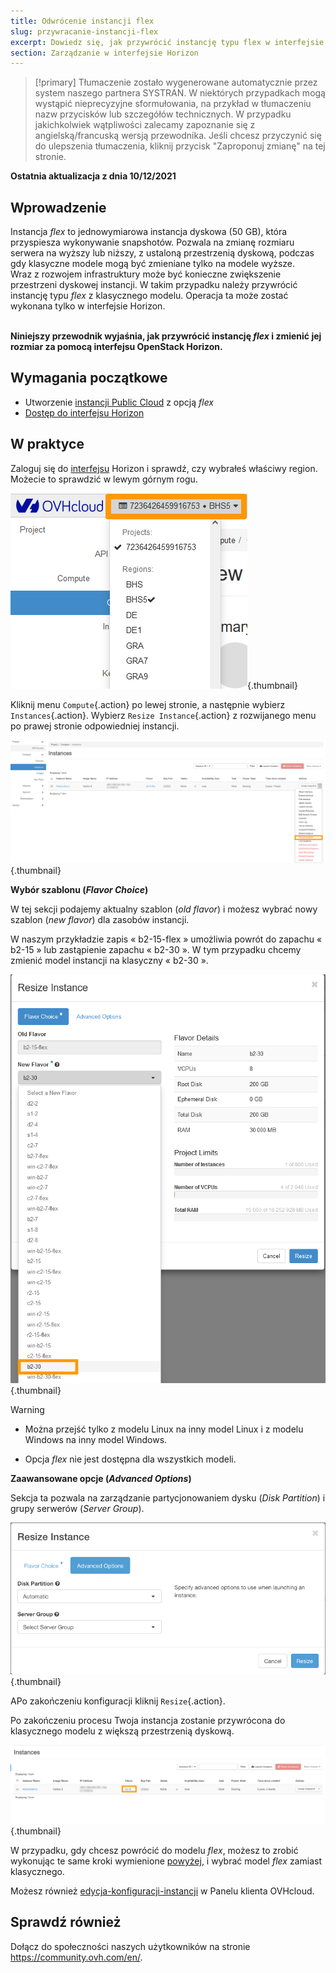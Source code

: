 ```yaml
---
title: Odwrócenie instancji flex
slug: przywracanie-instancji-flex
excerpt: Dowiedz się, jak przywrócić instancję typu flex w interfejsie OpenStack Horizon
section: Zarządzanie w interfejsie Horizon
---
```


> [!primary]
> Tłumaczenie zostało wygenerowane automatycznie przez system naszego partnera SYSTRAN. W niektórych przypadkach mogą wystąpić nieprecyzyjne sformułowania, na przykład w tłumaczeniu nazw przycisków lub szczegółów technicznych. W przypadku jakichkolwiek wątpliwości zalecamy zapoznanie się z angielską/francuską wersją przewodnika. Jeśli chcesz przyczynić się do ulepszenia tłumaczenia, kliknij przycisk "Zaproponuj zmianę" na tej stronie.
>

**Ostatnia aktualizacja z dnia 10/12/2021**

## Wprowadzenie

Instancja *flex* to jednowymiarowa instancja dyskowa (50 GB), która przyspiesza wykonywanie snapshotów. Pozwala na zmianę rozmiaru serwera na wyższy lub niższy, z ustaloną przestrzenią dyskową, podczas gdy klasyczne modele mogą być zmieniane tylko na modele wyższe.</br> Wraz z rozwojem infrastruktury może być konieczne zwiększenie przestrzeni dyskowej instancji. W takim przypadku należy przywrócić instancję typu *flex* z klasycznego modelu. Operacja ta może zostać wykonana tylko w interfejsie Horizon.

</br>**Niniejszy przewodnik wyjaśnia, jak przywrócić instancję *flex* i zmienić jej rozmiar za pomocą interfejsu OpenStack Horizon.**

## Wymagania początkowe

- Utworzenie [instancji Public Cloud](../public-cloud-pierwsze-kroki/#krok-3-tworzenie-instancji) z opcją *flex*
- [Dostęp do interfejsu Horizon](https://docs.ovh.com/pl/public-cloud/tworzenie_dostepu_do_interfejsu_horizon/)

## W praktyce

Zaloguj się do [interfejsu](https://horizon.cloud.ovh.net/auth/login/) Horizon i sprawdź, czy wybrałeś właściwy region. Możecie to sprawdzić w lewym górnym rogu. 

![Wybór regionu](images/region2021.png){.thumbnail}

Kliknij menu `Compute`{.action} po lewej stronie, a następnie wybierz `Instances`{.action}. Wybierz `Resize Instance`{.action} z rozwijanego menu po prawej stronie odpowiedniej instancji.

![Zmień rozmiar instancji](images/resizeinstance2021.png){.thumbnail}

**Wybór szablonu (*Flavor Choice*)** <a name="flavorchoice"></a>

W tej sekcji podajemy aktualny szablon (*old flavor*) i możesz wybrać nowy szablon (*new flavor*) dla zasobów instancji.

W naszym przykładzie zapis « b2-15-flex » umożliwia powrót do zapachu « b2-15 » lub zastąpienie zapachu « b2-30 ». W tym przypadku chcemy zmienić model instancji na klasyczny « b2-30 ».

![Wybierz nowy model instancji](images/confirmflavor.png){.thumbnail}

> [!warning]
> - Można przejść tylko z modelu Linux na inny model Linux i z modelu Windows na inny model Windows.
>
> - Opcja *flex* nie jest dostępna dla wszystkich modeli.
>

**Zaawansowane opcje (*Advanced Options*)**

Sekcja ta pozwala na zarządzanie partycjonowaniem dysku (*Disk Partition*) i grupy serwerów (*Server Group*).

![public-cloud](images/resize_advanced.png){.thumbnail}

APo zakończeniu konfiguracji kliknij `Resize`{.action}.

Po zakończeniu procesu Twoja instancja zostanie przywrócona do klasycznego modelu z większą przestrzenią dyskową.

![Nowy model instancji](images/newflavor.png){.thumbnail}

W przypadku, gdy chcesz powrócić do modelu *flex*, możesz to zrobić wykonując te same kroki wymienione [powyżej](#flavorchoice), i wybrać model *flex* zamiast klasycznego. 

Możesz również [edycja-konfiguracji-instancji](https://docs.ovh.com/pl/public-cloud/rozpoczecie_pracy_z_instancja_public_cloud/#edycja-konfiguracji-instancji) w Panelu klienta OVHcloud.

## Sprawdź również
 
Dołącz do społeczności naszych użytkowników na stronie <https://community.ovh.com/en/>.